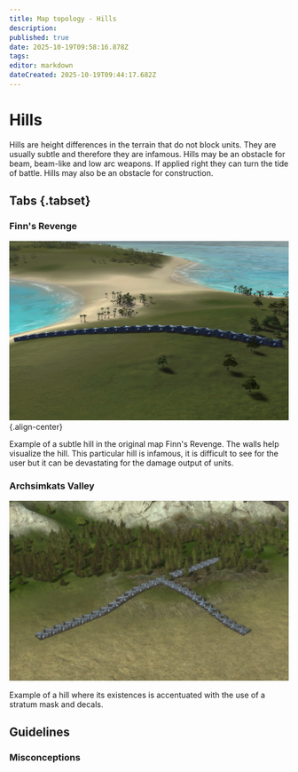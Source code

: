 ```yaml
---
title: Map topology - Hills
description: 
published: true
date: 2025-10-19T09:58:16.878Z
tags: 
editor: markdown
dateCreated: 2025-10-19T09:44:17.682Z
---
```


# Hills

Hills are height differences in the terrain that do not block units. They are usually subtle and therefore they are infamous. Hills may be an obstacle for beam, beam-like and low arc weapons. If applied right they can turn the tide of battle. Hills may also be an obstacle for construction.

## Tabs {.tabset}
### Finn's Revenge

![A subtle hill on the map Finn's Revenge](/teams/matchmaker-team/hills-finns-revenge.png "A subtle hill on the map Finn's Revenge"){.align-center}

Example of a subtle hill in the original map Finn's Revenge. The walls help visualize the hill. This particular hill is infamous, it is difficult to see for the user but it can be devastating for the damage output of units.

### Archsimkats Valley

![hills-archsimkat-valley.png](/teams/matchmaker-team/hills-archsimkat-valley.png)

Example of a hill where its existences is accentuated with the use of a stratum mask and decals. 

## Guidelines

### Misconceptions


